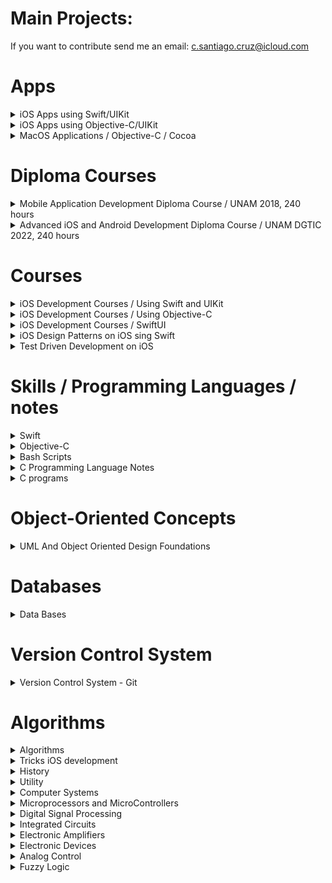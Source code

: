# Main Projects:

If you want to contribute send me an email: c.santiago.cruz@icloud.com

# Apps

<details><summary>iOS Apps using Swift/UIKit</summary>
<p>

List of apps I developed during diploma course and self-study time.

1. [x] [Photorama](https://github.com/c4arl0s/Photorama-App-Presentation#photorama-app). It makes a web service request to get photos.
2. [x] [Restaurant](https://github.com/c4arl0s/Restaurant-App-Presentation#restaurant-app). Interactive restaurant menu that displays offerings, adds orders and sent order request.
3. [x] [List](https://github.com/c4arl0s/List-App-Presentation#guided-project-list-todolistapp). Display, add, delete and save a list of tasks.
4. [x] [Homepwner](https://github.com/c4arl0s/Homepwner-App-Presentation#homepwner-app) It keeps an inventory of all your possessions. It saves name, serial#, value and a picture.
5. [x] [Hotel Manzana](https://github.com/c4arl0s/Hotel-Manzana-App-Presentation#hotel-manzana-app). This app allows you to register guests when they arrive.
6. [x] [Personality Quiz](https://github.com/c4arl0s/Personality-Quiz-Presentation#personality-quiz). This app is a silly game that is going to reflect part of your personality.
7. [x] [Apple Pie (iPad)](https://github.com/c4arl0s/Apple-Pie-App-Presentation#apple-pie-app). Word guessing game.
8. [x] [WorldTrotter](https://github.com/c4arl0s/WorldTrotter-App-Presentation#beginning-of-worldtrotter-app). This app converts values between degrees Fahrenheit and degrees Celsius.
9. [x] [TouchTracker](https://github.com/c4arl0s/Touchtracker-App-Presentation#beginning-of-touchtracker-app). An app that lets the user draw lines by touching the screen 
10. [ ] [Chronolist](https://github.com/c4arl0s/List-App-Presentation#guided-project-list-todolistapp). List of tasks or activities placed in chronological order.
11. [ ] [SteriflowApp](https://github.com/c4arl0s/ProductViewControllerForSteriflowApp#steriflowapp). Project that shows a catalog of Steriflow products.
12. [x] [Calculator (UI only, iPhone)](https://github.com/c4arl0s/Calculator-UI-Presentation#lab-calculator---content). User interface that shows you the power of Autolayout.

Frameworks used: UIKit, CoreData, CoreGraphics, CoreLocation, CoreMotion, MapKit, AVFoundation, QuartzCore, SafariServices, SceneKit, Speech, ARKit.
iOS Design Patterns used: MVC, Singleton, delegation, Observer, Target-Action, 

</p>
</details>

<details><summary>iOS Apps using Objective-C/UIKit</summary>

List of apps I developed during self-study time.

11. [x] [Hypnosister (iPhone, using MRC)](https://github.com/c4arl0s/Hypnosister-ObjectiveC-Presentation#hypnosister-app---objective-c). Change and move concentric circles color with shake motion detection.
12. [x] [Homepwner (iPhone, using MRC)](https://github.com/c4arl0s/Homepwner-ObjectiveC-Presentation#homepwner-app---objective-c). It keeps an inventory of all your possessions.
13. [x] [TouchTracker (iPhone, using MRC)](https://github.com/c4arl0s/Touchtracker-ObjectiveC-Presentation#touchtracker-app---objective-c). This application lets the user draw lines by dragging across the view.
14. [x] [Nerdfeed (iPad, using MRC)](https://github.com/c4arl0s/Nerdfeed-ObjectiveC-Presentation#nerdfeed-app---objective-c). It reads the RSS feed from the Apple newsroom web service.
15. [x] [Basic MediaPlayer App (iPhone, using MRC)](https://github.com/c4arl0s/MediaPlayer-ObjectiveC-Presentation#media-playback---objective-c). Simple user interface to display a movie or video and audio.

Frameworks used: UIKit, CoreData. 

</p>
</details>

<details><summary>MacOS Applications / Objective-C / Cocoa</summary>

# [MacOS Applications / Objective-C / Cocoa](https://github.com/c4arl0s#main-projects)

1. [x] [TahDoole Desktop App](https://github.com/c4arl0s/TahDoodle-Desktop-Cocoa-ObjectiveC-Presentation#tahdoole-desktop---cocoa--objective-c). Simple to-do list application that stores its data as a property list.
2. [ ] [Cocoa Server App](https://github.com/c4arl0s/Cocoa-Server-App-Presentation#cocoaserver-app---objective-c). It creates a server to broadcast its presence and advertise its service on a local area network.

Frameworks used: 

</p>
</details>

# Diploma Courses

<details><summary>Mobile Application Development Diploma Course / UNAM 2018, 240 hours</summary>

Diploma Course at iOS Development Lab, UNAM, 2018

1. [x] [Mobile Application Development Diploma Course - UNAM 2018, 240 hours](https://github.com/c4arl0s/AppDevelopmentWithSwift#appdevelopmentwithswift) 
</p>
</details>
<details><summary>Advanced iOS and Android Development Diploma Course / UNAM DGTIC 2022, 240 hours</summary>

Diploma Course at DGTIC UNAM 

1. [x] [Advanced iOS and Android Development Diploma Course - UNAM DGTIC 2022, 240 hours](https://github.com/c4arl0s/Advanced-iOS-and-Android-Development-Diploma-Course)
</p>
</details>

# Courses

<details><summary>iOS Development Courses / Using Swift and UIKit</summary>

List of courses I took to improve my knowledge and skills about iOS Development through a couple of years.

1. [x] [iOS Programming with Swift](https://github.com/c4arl0s/iOSProgramming_BasicSwift#iosprogramming_basicswift) (BNR course provided by iOS instructors to improve skills)
2. [x] [Practical Autolayout](https://github.com/c4arl0s/PracticalAutoLayoutXcode8#practical-autolayout---xcode-8) (Interesting book about how to demystify Autolayout)
3. [x] [Learn to Code in Swift](https://github.com/c4arl0s/LearnToCodeInSwift4#learn-to-code-in-swift-4---content) (Interesting way to teach Swift using iOS projects created by the author, It is a must)
4. [x] [Apple iOS Swift Unit Testing](https://github.com/c4arl0s/LearnAppleiOSSwiftUnitTesting#learn-apple-ios-swift-unit-testing---content) (First approach)
5. [ ] [Building AR Apps with Xcode](https://github.com/c4arl0s/AppDevelopmentWithSwift#4-building-ar-apps-with-xcode) (Apple course that teach you an introduction about ARKit)
6. [x] [Generics](https://github.com/c4arl0s/22GenericsInTheRealWorld#22-generics-in-the-real-world---content) (Important chapter provided by Learn to Code in Swift book)
7. [ ] [Swift Style](https://github.com/c4arl0s/SwiftStyle#swift-style---content) (Summary of recommendations about how to write Swift style code)
8. [x] [CoreGraphics](https://github.com/c4arl0s/AppDevelopmentWithSwiftGeneralIndex#8-core-graphics)
9. [x] [Protocols](https://github.com/c4arl0s/Swift-Protocols#swift-protocols---content)
10. [ ] [Combine Asynchronous Programming with Swift](https://github.com/c4arl0s/CombineAsynchronousProgrammingWithSwift#combine-asynchronous-programming-with-swift---content)

Frameworks used: UIKit, CoreData, ARKit, CoreGraphics, CoreLocation, CoreMotion, MapKit, AVFoundation, QuartzCore, SafariServices, SceneKit, Speech. 
</p>
</details>

<details><summary>iOS Development Courses / Using Objective-C</summary>

# [iOS Development Courses / Using Objective-C](https://github.com/c4arl0s#main-projects)

1. [x] [iOS Programming (Objective-C Using MRC)](https://github.com/c4arl0s/iOSProgramming_AdvancedObjectiveC#iosprogrammingadvace_objectivec) 
2. [x] [Objective-C Programming (Using ARC)](https://github.com/c4arl0s/iOSProgramming_BasicObjectiveC#iosprogramming_basicobjectivec) 
3. [ ] [Beginning Xcode](https://github.com/c4arl0s/BeginningXcodeContentIndex#beginning-xcode)
4. [ ] [Using Speech Framework](https://github.com/c4arl0s/RecognizingSpeechInLiveAudio#recognizingspeechinliveaudio)
5. [ ] [Grand Central Dispatch](https://github.com/c4arl0s/15GrandCentralDispatchBackgroundProcessingAndYou#15-grand-central-dispatch-background-processing-and-you---content)
6. [x] [Frameworks, Libraries and Targets](https://github.com/c4arl0s/9FrameworksLibrariesAndTargets#frameworks-libraries-and-targets---content)

Frameworks used: UIKit, CoreData, CoreLocation, UIAccelerometer (deprecate), AVFoundation, Speech.
</p>
</details>

<details><summary>iOS Development Courses / SwiftUI</summary>

# [iOS Development Courses / SwiftUI](https://github.com/c4arl0s#main-projects)

1. [ ] [Introducing SwiftUI](https://github.com/c4arl0s/IntroducingSwiftUI#introducing-swiftui)

</p>
</details>

<details><summary>iOS Design Patterns on iOS sing Swift</summary>

# [iOS Design Patterns on iOS sing Swift](https://github.com/c4arl0s#main-projects)

1. [ ] [MVVM](https://github.com/c4arl0s/MVVM#mvvm---content)

</p>
</details>

<details><summary>Test Driven Development on iOS</summary>

# [Test Driven Development on iOS](https://github.com/c4arl0s#main-projects)

1. [ ] [iOS Code Testing](https://github.com/c4arl0s/iOS-Code-Testing#ios-code-testing)
2. [ ] [Pro iOS Testing](https://github.com/c4arl0s/Pro-iOS-Testing#pro-ios-testing)

</p>
</details>

# Skills / Programming Languages / notes

<details><summary>Swift</summary>
<p>

<img width="491" alt="Screen Shot 2022-07-02 at 12 41 22 p m" src="https://user-images.githubusercontent.com/24994818/177011338-dfac00e4-0af9-4749-809e-ae0b1952a574.png">

1. [Introduction to Swift and Playgrounds](https://github.com/c4arl0s/IntroductionToSwiftAndPlaygrounds#introduction-to-swift-and-playgrounds---content)
2. [Constants, Variables and Data Types](https://github.com/c4arl0s/ConstantsVariablesAndDataTypes#constants-variables-and-data-types---content)
3. [Operators](https://github.com/c4arl0s/Operators#operators---content)
4. [Control Flow](https://github.com/c4arl0s/ControlFlow#controlflow---content)
5. [Xcode](https://github.com/c4arl0s/Xcode#xcode---content)
6. [Building, Running and Debugging an App](https://github.com/c4arl0s/BuildingRunningAndDebuggingAnApp#building-running-and-debugging-an-app---content)
7. [Interface Builder Basics](https://github.com/c4arl0s/InterfaceBuilderBasics#interface-builder-basics---content)
8. [Strings](https://github.com/c4arl0s/Strings#strings---content)
9. [Functions](https://github.com/c4arl0s/Functions#functions---content)
10. [Structures](https://github.com/c4arl0s/Structures#structures---content)
11. [Classes, Inheritance](https://github.com/c4arl0s/ClassesAndInheritance#classes-and-inheritance---content)
12. [Collections](https://github.com/c4arl0s/Collections#collections---content)
13. [Loops](https://github.com/c4arl0s/Loops#loops---content)
14. [Optionals](https://github.com/c4arl0s/Optionals#optionals---content)
15. [Type Casting and Inspection](https://github.com/c4arl0s/TypeCastingAndInspection#2-type-casting-and-inspection---content)
16. [Guard](https://github.com/c4arl0s/Guard#3-guard---content)
17. [Enumerations](https://github.com/c4arl0s/Enumerations#enumerations---content)
18. [Closures](https://github.com/c4arl0s/Closures#closures---content)
19. [Extensions](https://github.com/c4arl0s/Extensions#extensions---content) 

</p>
</details>


<details><summary>Objective-C</summary>

1. [x] [1. Objects](https://github.com/c4arl0s/2ObjectiveC#1-objects)
2. [x] [2. Using instances](https://github.com/c4arl0s/2ObjectiveC#2-using-instances)
3. [x] [3. Creating objects](https://github.com/c4arl0s/2ObjectiveC#3-creating-objects)
4. [x] [4. Sending messages](https://github.com/c4arl0s/2ObjectiveC#4-sending-messages)
5. [x] [5. Destroying objects](https://github.com/c4arl0s/2ObjectiveC#5-destroying-objects)
6. [x] [6. Writing the RandomPossession tool](https://github.com/c4arl0s/2ObjectiveC#6-writing-the-randompossession-tool)
7. [x] [7. NSString](https://github.com/c4arl0s/2ObjectiveC#7-nsstring)
8. [x] [8. NSArray and NSMutableArray](https://github.com/c4arl0s/2ObjectiveC#8-nsarray-and-nsmutablearray)
9. [x] [9. Subclassing an Objective-C class](https://github.com/c4arl0s/2ObjectiveC#9-subclassing-an-objective-c-class)
10. [x] [10. Instance variables](https://github.com/c4arl0s/2ObjectiveC#10-instance-variables)
11. [x] [11. Accessor methods](https://github.com/c4arl0s/2ObjectiveC#11-accessor-methods)
12. [x] [12. Instance methods](https://github.com/c4arl0s/2ObjectiveC#12-instance-methods)
13. [x] [13. Initiazers](https://github.com/c4arl0s/2ObjectiveC#13-initiazers)
14. [x] [14. id](https://github.com/c4arl0s/2ObjectiveC#14-id)
15. [x] [15. isa](https://github.com/c4arl0s/2ObjectiveC#15-isa)
16. [x] [16. Implementing the designated initializer](https://github.com/c4arl0s/2ObjectiveC#16-implementing-the-designated-initializer)
17. [x] [17. self](https://github.com/c4arl0s/2ObjectiveC#17-self)
18. [x] [18. super](https://github.com/c4arl0s/2ObjectiveC#18-super)
19. [x] [19. Other initializer and the initializer chain](https://github.com/c4arl0s/2ObjectiveC#19-other-initializer-and-the-initializer-chain)
20. [x] [20. class methods](https://github.com/c4arl0s/2ObjectiveC#20-class-methods)
21. [x] [21. Testing your subclass](https://github.com/c4arl0s/2ObjectiveC#21-testing-your-subclass)
22. [x] [22. Exceptions and the console window](https://github.com/c4arl0s/2ObjectiveC#22-exceptions-and-the-console-window)
23. [x] [23. Fast enumeration](https://github.com/c4arl0s/2ObjectiveC#23-fast-enumeration)
24. [x] [24. Challenge](https://github.com/c4arl0s/2ObjectiveC#24-challenge)

</p>
</details>

<details><summary>Bash Scripts</summary>

# [Bash Scripts](https://github.com/c4arl0s#main-projects)

List of scripts I wrote to speed up my developments

1. [x] [git-restore-ui.sh: It uses a dialog box to restore files that are located in staged area](https://github.com/c4arl0s/git-restore-user-interface-script#git-restore-user-interface-script)
2. [x] [git-add-ui.sh: It uses a dialog box to add modified and untracked files to the staged area](https://github.com/c4arl0s/git-add-user-interface-script#git-add-user-interface-script)
3. [x] [trad3.sh: It was created back in my student days to retrieve english/spanish words](https://github.com/c4arl0s/DictEnEsScript)
4. [x] [add3.sh: included in trad3.sh repository](https://github.com/c4arl0s/DictEnEsScript)
5. [x] [CreateContentIndexScript.sh: Create Content Index script for my repositores](https://github.com/c4arl0s/CreateContentIndex#create-content-index-script)
6. [x] [rmDotDSStoreScript.sh: Remove .DS_Store files recursively](https://github.com/c4arl0s/RemoveDotDS_StoreFileRecursiveScript#removedotds_storefilerecursivescript)
7. [x] [verifyStatus.sh: It was created to remember me if a repository has changes or files are untracked](https://github.com/c4arl0s/VerifyStatusRepositoriesScript)
8. [x] [extractImagesFromPdfFiles.sh: Extract Images from a pdf file recursively](https://github.com/c4arl0s/ExtractImagesFromPdfFilesBatchScript#extractimagesfrompdffilesbatchscript)
9. [x] [renameAllFiles.sh: rename all files and directories in the current directory recursively](https://github.com/c4arl0s/renameAllFilesScript)
10. [x] [Bash Cheat Sheet](https://github.com/c4arl0s/BashCheatSheet#bashcheatsheet)

</p>
</details>

<details><summary>C Programming Language Notes</summary>

# [C Programming Language Notes](https://github.com/c4arl0s#main-projects)

Lectures, notes, code and documentation about C programming language.

1. [x] [Understanding And Using C Pointers](https://github.com/c4arl0s/UnderstandingAndUsingCPointers#understandingandusingcpointers)  
2. [x] [Representing and Manipulating Information with C](https://github.com/c4arl0s/2RepresentingAndManipulatingInformation#2-representing-and-manipulating-information---content)
3. [x] [Optimizing Program Performance with C](https://github.com/c4arl0s/ComputerSystemsAProgrammersPerspectiveContentIndex#5-optimizing-program-performance)
2. [x] [Learn C on The Mac For OSX and iOS](https://github.com/c4arl0s/Learn_C_onTheMacForOSXandiOS#learn_c_onthemacforosxandios) 
3. [ ] [Numerical Analysis With C Programming Language](https://github.com/c4arl0s/NumericalAnalysisWithCProgrammingLanguage#numerical-analysis-with-c-programming-language---content)

</p>
</details>

<details><summary>C programs</summary>

# [C programs](https://github.com/c4arl0s#main-projects)

1. [x] [search-price.c: It search a price of an item over a text file]()  
2. [x] [fibonacci.c: it calculates first 20 numbers of fibonacci series]()
3. [x] [c-to-f.c: It converts centigrades units to Farenheit units]()
2. [x] [diodo.c: It calculates phase angle, Power Electronics]() 
3. [x] [pparallel.c: Data adquisition project, using an old HP Pavilion Desktop computer]()
3. [x] [Programming in C: List of c programs that I created in the old days](https://github.com/c4arl0s/ProgrammingInC#programming-in-c)

</p>
</details>

# Object-Oriented Concepts

<details><summary>UML And Object Oriented Design Foundations</summary>

# [UML And Object Oriented Design Foundations](https://github.com/c4arl0s/UML-And-Object-Oriented-Design-Foundations-Presentation#uml-and-object-oriented-design-foundations---content)

1. [ ] [UML And Object Oriented Design Foundations](https://github.com/c4arl0s/UML-And-Object-Oriented-Design-Foundations-Presentation#uml-and-object-oriented-design-foundations---content)

</p>
</details>

# Databases

<details><summary>Data Bases</summary>

# [Data Bases](https://github.com/c4arl0s#main-projects)

Lectures, code and documentation about data bases.

1. [x] [SQLite For Mobil Apps Simplified](https://github.com/c4arl0s/SQLiteForMobileAppsSimplified#sqlite3_notes) 
2. [ ] [Designing Data Intensive Applications](https://github.com/c4arl0s/DesigningDataIntensiveApplications#designing-data-intensive-applications) 
3. [x] [Introducing SQLite for Mobile Developers](https://github.com/c4arl0s/SQLiteForMobilDevelopers#sqliteformobildevelopers) 

</p>
</details>

# Version Control System

<details><summary>Version Control System - Git</summary>

# [Version Control System - Git](https://github.com/c4arl0s#main-projects)

1. [x] [Introduction](https://github.com/c4arl0s/RysGitTutorialContentIndex#1-introduction)
2. [x] [The basics](https://github.com/c4arl0s/RysGitTutorialContentIndex#2-the-basics)
3. [x] [Undoing Changes](https://github.com/c4arl0s/RysGitTutorialContentIndex#3-undoing-changes-rys-git-tutorial)
4. [x] [Branches I](https://github.com/c4arl0s/RysGitTutorialContentIndex#4-branches-i)
5. [x] [Branches II](https://github.com/c4arl0s/RysGitTutorialContentIndex#5-branches-ii)
6. [x] [Rebasing](https://github.com/c4arl0s/RysGitTutorialContentIndex#6-rebasing)	
7. [x] [Rewriting History](https://github.com/c4arl0s/RysGitTutorialContentIndex#7-rewriting-history)
8. [x] [Remotes](https://github.com/c4arl0s/RysGitTutorialContentIndex#8-remotes)
9. [x] [Centralized Workflows](https://github.com/c4arl0s/RysGitTutorialContentIndex#9-centralized-workflows)
10. [x] [Distributed Workflows](https://github.com/c4arl0s/RysGitTutorialContentIndex#10-distributed-workflows)
11. [x] [Patch Workflows](https://github.com/c4arl0s/RysGitTutorialContentIndex#11-patch-workflows)
12. [x] [Tips and Tricks](https://github.com/c4arl0s/RysGitTutorialContentIndex#12-tips-and-tricks)
13. [x] [Plumbing](https://github.com/c4arl0s/RysGitTutorialContentIndex#13-plumbing)
14. [x] [Summary git commands](https://github.com/c4arl0s/Summary-git-commands)

</p>
</details>

# Algorithms

<details><summary>Algorithms</summary>

# [Algorithms](https://github.com/c4arl0s#main-projects)

1. [x] [Algorithms and Data Structures in Swift](https://github.com/c4arl0s/AlgorithmsAndDataStructuresInSwift#algorithms-and-data-structures-in-swift) 
2. [x] [Algorithms and Data Structures in Objective-C](https://github.com/c4arl0s/AlgorithmsAndDataStructuresInObjectiveC#algorithms-and-data-structures-in-objective-c) 
3. [ ] [Algorithms](https://github.com/c4arl0s/Algorithms#algorithms)
5. [ ] [Introduction to Algorithms](https://github.com/c4arl0s/IntroductionToAlgorithms#introductiontoalgorithms)

Frameworks used: QuartzCore. 

</p>
</details>

<details><summary>Tricks iOS development</summary>

# [Tricks iOS development](https://github.com/c4arl0s#main-projects)

1. [shortcuts](https://github.com/c4arl0s/Xcode#3-keyboard-shorcuts)
2. [Building and running wirelessly](https://github.com/c4arl0s/BuildingRunningAndDebuggingAnApp#3-building-and-running-wirelessly)

</p>
</details>

<details><summary>History</summary>

# [History](https://github.com/c4arl0s#main-projects)

<img width="1301" alt="Screen Shot 2022-04-10 at 11 56 10 a m" src="https://user-images.githubusercontent.com/24994818/162630747-5912c40d-5167-4fb1-ac42-8a7b49ddadb6.png">

</p>
</details>

<details><summary>Utility</summary>

# [Utility](https://github.com/c4arl0s#main-projects)

2. [x] [VIM](https://github.com/c4arl0s/VIM#vim) 
3. [ ] [Regular Expresions](https://github.com/c4arl0s/RegularExpressions#regular-expression---content) 
4. [ ] [English Language](https://github.com/c4arl0s/OxfordGuideToEnglishGrammar#oxford-guide-to-english-grammar---content)
5. [x] [Must-Have English Phrases for Online Meetings](https://github.com/c4arl0s/Must-Have-English-Phrases-for-Online-Meetings#must-have-english-phrases-for-online-meetings)
6. [x] [10 Words to use right now at work in English](https://github.com/c4arl0s/10-Words-to-Use-Right-Now-at-Work-in-English#10-words-to-use-right-now-at-work-in-english)

</p>
</details>

<details><summary>Computer Systems</summary>

# [Computer Systems](https://github.com/c4arl0s#main-projects)

Notes about computer systems engineering from programming perspective.

1. [x] [Computer Systems - A Programmers Perspective](https://github.com/c4arl0s/ComputerSystems_aProgrammersPerspective#computer-systems---a-programmers-perspective) 
2. [x] [Computer Organization and Design Fundamentals](https://github.com/c4arl0s/ComputerOrganization-DesignFundamentals#computer-organization-and-design-fundamentals) 

</p>
</details>

<details><summary>Microprocessors and MicroControllers</summary>

# [Microprocessors and MicroControllers](https://github.com/c4arl0s#main-projects)

Notes about how a microprocessor and a microcontrollers work.

1. [x] [Inside The Machine](https://github.com/c4arl0s/InsideTheMachine#inside-the-machine) 
2. [x] [Microprocessorsi And Microcontrollers](https://github.com/c4arl0s/MicroprocessorsAndMicrocontrollers) 

</p>
</details>

<details><summary>Digital Signal Processing</summary>

# [Digital Signal Processing](https://github.com/c4arl0s#main-projects)

1. [x] [Digital Signal Processing Notes](https://github.com/c4arl0s/DigitalSignalProcessing#digital-signal-processing)

</p>
</details>

<details><summary>Integrated Circuits</summary>

# [Integrated Circuits](https://github.com/c4arl0s#main-projects)

1. [x] [Integrated Circuits Notes](https://github.com/c4arl0s/IntegratedCircuitsNotes#integrated-circuits-notes)

</p>
</details>

<details><summary>Electronic Amplifiers</summary>

# [Electronic Amplifiers](https://github.com/c4arl0s#main-projects)

1. [x] [Electronic Amplifiers Notes](https://github.com/c4arl0s/ElectronicAmplifiersNotes#electronic-amplifiers-notes)

</p>
</details>

<details><summary>Electronic Devices</summary>

# [Electronic Devices](https://github.com/c4arl0s#main-projects)

1. [x] [Electronic Devices Notes](https://github.com/c4arl0s/ElectronicDevicesNotes#electronic-devices-notes)

</p>
</details>

<details><summary>Analog Control</summary>

# [Analog Control](https://github.com/c4arl0s#main-projects)

1. [x] [Analog Control](https://github.com/c4arl0s/AnalogControl)

</p>
</details>

<details><summary>Fuzzy Logic</summary>

# [Fuzzy Logic](https://github.com/c4arl0s#main-projects)

1. [x] [Fuzzy Logic Notes](https://github.com/c4arl0s/FuzzyLogic#fuzzy-logic-notes)

</p>
</details>
